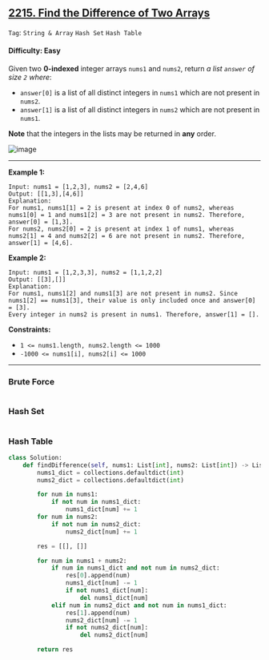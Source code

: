 ## [2215. Find the Difference of Two Arrays](https://leetcode.com/problems/find-the-difference-of-two-arrays)

```Tag```: ```String & Array``` ```Hash Set``` ```Hash Table```

#### Difficulty: Easy

Given two __0-indexed__ integer arrays ```nums1``` and ```nums2```, return _a list ```answer``` of size ```2``` where_:

  - ```answer[0]``` is a list of all distinct integers in ```nums1``` which are not present in ```nums2```.
  - ```answer[1]``` is a list of all distinct integers in ```nums2``` which are not present in ```nums1```.

__Note__ that the integers in the lists may be returned in __any__ order.

![image](https://user-images.githubusercontent.com/35042430/235832849-3163803f-ffeb-4589-83c2-c655b3dd1d1b.png)

---

__Example 1:__
```
Input: nums1 = [1,2,3], nums2 = [2,4,6]
Output: [[1,3],[4,6]]
Explanation:
For nums1, nums1[1] = 2 is present at index 0 of nums2, whereas nums1[0] = 1 and nums1[2] = 3 are not present in nums2. Therefore, answer[0] = [1,3].
For nums2, nums2[0] = 2 is present at index 1 of nums1, whereas nums2[1] = 4 and nums2[2] = 6 are not present in nums2. Therefore, answer[1] = [4,6].
```

__Example 2:__
```
Input: nums1 = [1,2,3,3], nums2 = [1,1,2,2]
Output: [[3],[]]
Explanation:
For nums1, nums1[2] and nums1[3] are not present in nums2. Since nums1[2] == nums1[3], their value is only included once and answer[0] = [3].
Every integer in nums2 is present in nums1. Therefore, answer[1] = [].
```

__Constraints:__

- ```1 <= nums1.length, nums2.length <= 1000```
- ```-1000 <= nums1[i], nums2[i] <= 1000```

---

### Brute Force

```Python

```

### Hash Set

```Python

```

### Hash Table

```Python
class Solution:
    def findDifference(self, nums1: List[int], nums2: List[int]) -> List[List[int]]:
        nums1_dict = collections.defaultdict(int)
        nums2_dict = collections.defaultdict(int)

        for num in nums1:
            if not num in nums1_dict:
                nums1_dict[num] += 1
        for num in nums2:
            if not num in nums2_dict:
                nums2_dict[num] += 1

        res = [[], []]

        for num in nums1 + nums2:
            if num in nums1_dict and not num in nums2_dict:
                res[0].append(num)
                nums1_dict[num] -= 1
                if not nums1_dict[num]:
                    del nums1_dict[num]
            elif num in nums2_dict and not num in nums1_dict:
                res[1].append(num)
                nums2_dict[num] -= 1
                if not nums2_dict[num]:
                    del nums2_dict[num]

        return res
```
